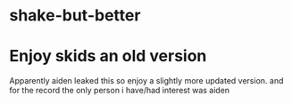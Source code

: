 # shake-but-better

# Enjoy skids an old version

Apparently aiden leaked this so enjoy a slightly more updated version.
and for the record the only person i have/had interest was aiden
